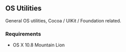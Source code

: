 ## OS Utilities

General OS utilities, Cocoa / UIKit / Foundation related.

### Requirements

- OS X 10.8 Mountain Lion
